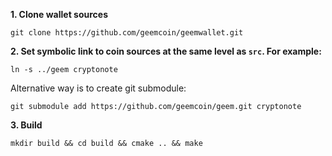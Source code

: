**1. Clone wallet sources**

```
git clone https://github.com/geemcoin/geemwallet.git
```

**2. Set symbolic link to coin sources at the same level as `src`. For example:**

```
ln -s ../geem cryptonote
```

Alternative way is to create git submodule:

```
git submodule add https://github.com/geemcoin/geem.git cryptonote
```

**3. Build**

```
mkdir build && cd build && cmake .. && make
```
